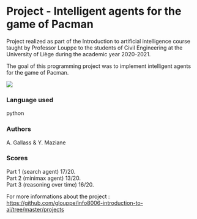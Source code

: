 
# Project - Intelligent agents for the game of Pacman

Project realized as part of the Introduction to artificial intelligence course taught by Professor Louppe to the students of Civil Engineering at the University of Liège during the academic year 2020-2021. </br>

The goal of this programming project was to implement intelligent agents for the game of Pacman. 

<img src="http://ai.berkeley.edu/images/pacman_game.gif" />

### Language used
python 

### Authors

A. Gallass & Y. Maziane

### Scores

Part 1 (search agent) 17/20. </br>
Part 2 (minimax agent) 13/20. </br>
Part 3 (reasoning over time) 16/20. </br>

For more informations about the project : </br> 
https://github.com/glouppe/info8006-introduction-to-ai/tree/master/projects
